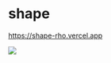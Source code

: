 # shape
https://shape-rho.vercel.app 

<img src="![image](https://user-images.githubusercontent.com/102775805/236373423-d99d5418-4399-4aad-8223-c8393dba2d56.png)
"/>
